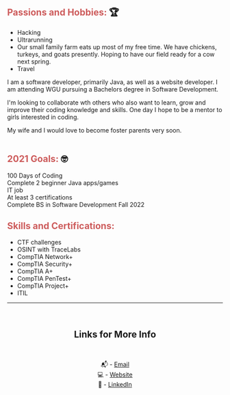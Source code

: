 
<br />

## <span style="color:indianred">Passions and Hobbies:</span> 🏆

- Hacking
- Ultrarunning
- Our small family farm eats up most of my free time. We have chickens, turkeys, and goats presently. Hoping to have our field ready for a cow next spring.
- Travel

I am a software developer, primarily Java, as well as a website developer. I am attending WGU pursuing a Bachelors degree in Software Development. 

I'm looking to collaborate wth others who also want to learn, grow and improve their coding knowledge and skills. One day I hope to be a mentor to girls interested in coding.

My wife and I would love to become foster parents very soon.
<br />
<br />

## <span style="color:indianred">2021 Goals:</span> 🤓

100 Days of Coding <br />
Complete 2 beginner Java apps/games <br />
IT job <br />
At least 3 certifications <br />
Complete BS in Software Development Fall 2022 <br />


## <span style="color:indianred">Skills and Certifications:</span>

- CTF challenges
- OSINT with TraceLabs
- CompTIA Network+
- CompTIA Security+ 
- CompTIA A+
- CompTIA PenTest+
- CompTIA Project+
- ITIL<br />
 
---

<br />
<div align="center">

## Links for More Info

<br />

📬 - [Email][2] <br />
💻 - [Website][3] <br />
💁 - [LinkedIn][1]

[1]: https://linkedin.com/in/fleetster22
[2]: mailto:anakanorfleet@gmail.com
[3]: https://fleetster22.github.io/portfolio/.

</div>

